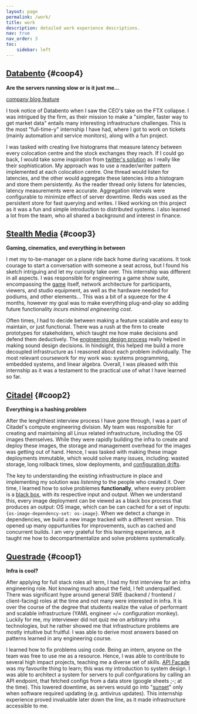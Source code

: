 ```yaml
---
layout: page
permalink: /work/
title: work
description: detailed work experience descriptions.
nav: true
nav_order: 3
toc:
    sidebar: left
---
```



## [Databento](https://databento.com "Company website") {#coop4}

**Are the servers running slow or is it just me...**

[company blog feature](https://databento.com/blog/meet-hassan)

I took notice of Databento when I saw the CEO's take on the FTX collapse. I was intrigued by the firm, as their mission to make a "simpler, faster way to get market data" entails many interesting infrastructure challenges. This is the most "full-time-y" internship I have had, where I got to work on tickets (mainly automation and service monitors), along with a fun project.

I was tasked with creating live histograms that measure latency between every colocation centre and the stock exchanges they reach. If I could go back, I would take some inspiration from [twitter's solution](https://blog.twitter.com/engineering/en_us/a/2013/observability-at-twitter) as I really like their sophistication. My approach was to use a reader/writer pattern implemented at each colocation centre. One thread would listen for latencies, and the other would aggregate these latencies into a histogram and store them persistently. As the reader thread only listens for latencies, latency measurements were accurate. Aggregation intervals were configurable to minimize effect of server downtime. Redis was used as the persistent store for fast querying and writes. I liked working on this project as it was a fun and simple introduction to distributed systems. I also learned a lot from the team, who all shared a background and interest in finance.

## [Stealth Media](https://stealthmedia.com "Company website") {#coop3}

**Gaming, cinematics, and everything in between**

I met my to-be-manager on a plane ride back home during vacations. It took courage to start a conversation with someone a seat across, but I found his sketch intriguing and let my curiosity take over. This internship was different in all aspects. I was responsible for engineering a game show suite, encompassing the [game](https://highschoolhigh.rocks) itself, network architecture for participants, viewers, and studio equipment, as well as the hardware needed for podiums, and other elements... This was a bit of a squeeze for the 4 months, however my goal was to make everything plug-and-play so adding future functionality *incurs minimal engineering cost*.

Often times, I had to decide between making a feature scalable and easy to maintain, or just functional. There was a rush at the firm to create prototypes for stakeholders, which taught me how make decisions and defend them deductively. The [engineering design process](https://en.wikipedia.org/wiki/Engineering_design_process) really helped in making sound design decisions. In hindsight, this helped me build a more decoupled infrastructure as I reasoned about each problem individually. The most relevant coursework for my work was: systems programming, embedded systems, and linear algebra. Overall, I was pleased with this internship as it was a testament to the practical use of what I have learned so far.

## [Citadel](https://www.citadel.com "Company website") {#coop2}

**Everything is a hashing problem**

After the lenghthiest interview process I have gone through, I was a part of Citadel's compute engineering division. My team was responsible for creating and maintaining all Linux related infrastructure, including the OS images themselves. While they were rapidly building the infra to create and deploy these images, the storage and management overhead for the images was getting out of hand. Hence, I was tasked with making these image deployments immutable, which would solve many issues, including: wasted storage, long rollback times, slow deployments, and [configuration drifts](https://www.opslevel.com/resources/understanding-and-managing-configuration-drift).

The key to understanding the existing infrastructure in place and implementing my solution was *listening* to the people who created it. Over time, I learned how to solve problemes **functionally**, where every problem is a [black box](https://en.wikipedia.org/wiki/Black_box), with its respective input and output. When we understand this, every image deployment can be viewed as a black box process that produces an output: OS image,  which can be can cached for a set of inputs: `{os-image-dependency-set: os-image}`. When we detect a change in dependencies, we build a new image tracked with a different version. This opened up many oppurtunities for improvements, such as cached and concurrent builds. I am very grateful for this learning experience, as it taught me how to decompartmentalize and solve problems systematically.

## [Questrade](https://www.questrade.com "Company website") {#coop1}

**Infra is cool?**

After applying for full stack roles all term, I had my first interview for an infra engineering role. Not knowing much about the field, I felt underqualified. There was significant hype around general SWE (backend / frontend / client-facing) roles at the time and not many were interested in infra. It is over the course of the degree that students realize the value of performant and scalable infrastructure (YAML engineer =/= configuration monkey). Luckily for me, my interviewer did not quiz me on arbitrary infra technologies, but he rather showed me that infrastructure problems are mostly intuitive but fruitful. I was able to derive most answers based on patterns learned in any engineering course.

I learned how to fix problems using code. Being an intern, anyone on the team was free to use me as a resource. Hence, I was able to contribute to several high impact projects, teaching me a diverse set of skills. [API Facade](https://en.wikipedia.org/wiki/Facade_pattern) was my favourite thing to learn; this was my introduction to system design. I was able to architect a system for servers to pull confgurations by calling an API endpoint, that fetched configs from a data store (google sheets ;-; at the time). This lowered downtime, as servers would go into "[sunset](https://en.wikipedia.org/wiki/Sunset_(computing))" only when software required updating (e.g. antivirus updates). This internship experience proved invaluable later down the line, as it made infrastructure accessible to me.
